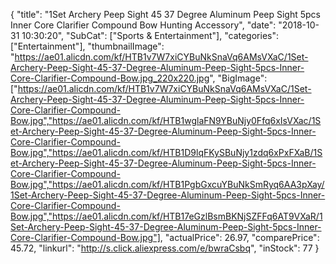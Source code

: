 {
	"title": "1Set Archery Peep Sight 45 37 Degree Aluminum Peep Sight 5pcs Inner Core Clarifier Compound Bow Hunting Accessory",
	"date": "2018-10-31 10:30:20",
	"SubCat": ["Sports & Entertainment"],
	"categories": ["Entertainment"],
	"thumbnailImage": "https://ae01.alicdn.com/kf/HTB1v7W7xiCYBuNkSnaVq6AMsVXaC/1Set-Archery-Peep-Sight-45-37-Degree-Aluminum-Peep-Sight-5pcs-Inner-Core-Clarifier-Compound-Bow.jpg_220x220.jpg",
	"BigImage": ["https://ae01.alicdn.com/kf/HTB1v7W7xiCYBuNkSnaVq6AMsVXaC/1Set-Archery-Peep-Sight-45-37-Degree-Aluminum-Peep-Sight-5pcs-Inner-Core-Clarifier-Compound-Bow.jpg","https://ae01.alicdn.com/kf/HTB1wglaFN9YBuNjy0Ffq6xIsVXac/1Set-Archery-Peep-Sight-45-37-Degree-Aluminum-Peep-Sight-5pcs-Inner-Core-Clarifier-Compound-Bow.jpg","https://ae01.alicdn.com/kf/HTB1D9lqFKySBuNjy1zdq6xPxFXaB/1Set-Archery-Peep-Sight-45-37-Degree-Aluminum-Peep-Sight-5pcs-Inner-Core-Clarifier-Compound-Bow.jpg","https://ae01.alicdn.com/kf/HTB1PgbGxcuYBuNkSmRyq6AA3pXay/1Set-Archery-Peep-Sight-45-37-Degree-Aluminum-Peep-Sight-5pcs-Inner-Core-Clarifier-Compound-Bow.jpg","https://ae01.alicdn.com/kf/HTB17eGzlBsmBKNjSZFFq6AT9VXaR/1Set-Archery-Peep-Sight-45-37-Degree-Aluminum-Peep-Sight-5pcs-Inner-Core-Clarifier-Compound-Bow.jpg"],
	"actualPrice": 26.97,
	"comparePrice": 45.72,
	"linkurl": "http://s.click.aliexpress.com/e/bwraCsbq",
	"inStock": 77
}
